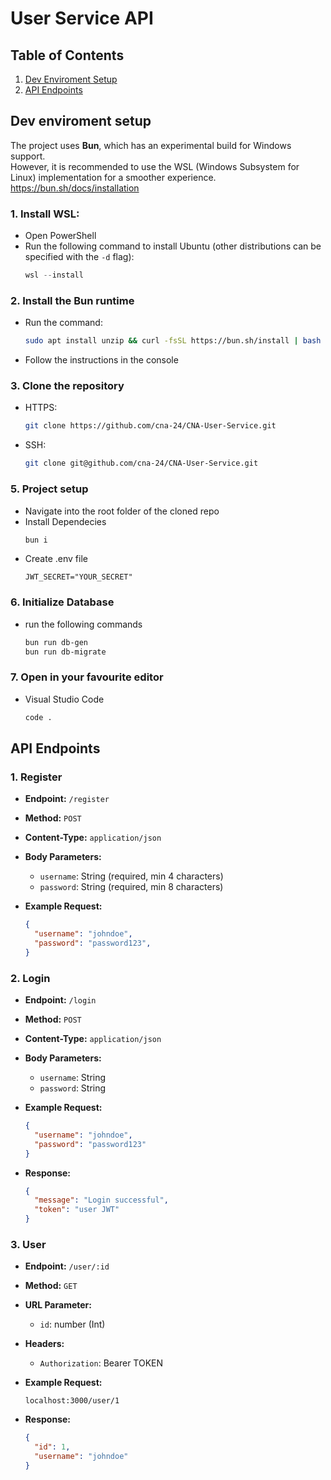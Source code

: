 # User Service API

## Table of Contents
1. [Dev Enviroment Setup](#dev)
2. [API Endpoints](#endpoints)

## Dev enviroment setup <a name="dev"></a>

The project uses **Bun**, which has an experimental build for Windows support.
<br>However, it is recommended to use the WSL (Windows Subsystem for Linux) implementation for a smoother experience.
<br>https://bun.sh/docs/installation

### 1. Install WSL:
- Open PowerShell
- Run the following command to install Ubuntu (other distributions can be specified with the `-d` flag):
  ```powershell
  wsl --install
  ```

### 2. Install the Bun runtime

- Run the command:
   ```bash
   sudo apt install unzip && curl -fsSL https://bun.sh/install | bash
   ```
- Follow the instructions in the console


### 3. Clone the repository

- HTTPS:
  ```bash
  git clone https://github.com/cna-24/CNA-User-Service.git
  ```
- SSH:
  ```bash
  git clone git@github.com/cna-24/CNA-User-Service.git
  ```

### 5. Project setup
- Navigate into the root folder of the cloned repo
- Install Dependecies
  ```bash
  bun i
  ```
- Create .env file
  ```.env
  JWT_SECRET="YOUR_SECRET"
  ```
  
### 6. Initialize Database

- run the following commands
  ```bash
  bun run db-gen
  bun run db-migrate
  ```

### 7. Open in your favourite editor

- Visual Studio Code
  ```bash
  code .
  ```

## API Endpoints

### 1. Register <a name="endpoints"></a>

- **Endpoint:** `/register`
- **Method:** `POST`
- **Content-Type:** `application/json`
- **Body Parameters:**
  - `username`: String (required, min 4 characters)
  - `password`: String (required, min 8 characters)
 
- **Example Request:**
  ```json
  {
    "username": "johndoe",
    "password": "password123",
  }
  ```

### 2. Login 

- **Endpoint:** `/login`
- **Method:** `POST`
- **Content-Type:** `application/json`
- **Body Parameters:**
  - `username`: String
  - `password`: String

- **Example Request:**
  ```json
  {
    "username": "johndoe",
    "password": "password123"
  }
  ```
- **Response:**
  ```json
  {
    "message": "Login successful",
    "token": "user JWT"
  }
  ```

###  3. User 

- **Endpoint:** `/user/:id`
- **Method:** `GET`
- **URL Parameter:**
  - `id`: number (Int)
- **Headers:** 
  - `Authorization`: Bearer TOKEN

- **Example Request:**
  ```text
  localhost:3000/user/1
  ```
- **Response:**
  ```json
  {
    "id": 1,
    "username": "johndoe"
  }
  ```

